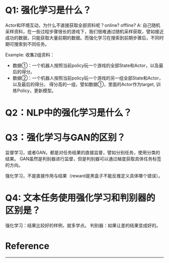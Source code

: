 

# Q1: 强化学习是什么？

Actor和环境互动，为什么不直接获取全部资料呢？online? offline?
A: 自己随机采样资料，在一些过程步骤很长的游戏下，我们很难通过随机采样获取，譬如接近成功的数据，只能获取大量前期的数据。而强化学习在搜索到前期步骤后，不同时期可搜索到不同任务。

Example:
收集2组资料：
- 数据①：一个机器人按照当前policy玩一个游戏的全部State和Actor，以及最后的得分。
- 数据②：一个机器人按照当前policy玩一个游戏的另一组全部State和Actor，以及最后的得分。
得分高的一组，譬如数据①，里面的Actor作为target, 训练Policy，更新模型。
# Q2：NLP中的强化学习是什么？


# Q3：强化学习与GAN的区别？

监督学习，或者GAN，都是对任务结果的直接监督，譬如分别任务，使用分类的结果。
GAN虽然是判别器进行监督，但是判别器可以通过梯度获取具体任务标签的方向。

强化学习，不是直接作用与结果（reward是黑盒子不能反推定义具体哪个错误）。

# Q4: 文本任务使用强化学习和判别器的区别是？

强化学习：结果比较好的样例，就多学点。
判别器：如果让差的结果变成好的。


# Reference
---
